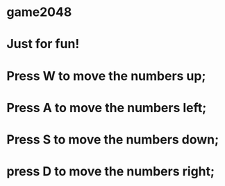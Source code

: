 game2048
========

Just for fun!
=========================
Press W to move the numbers up;
==================================
Press A to move the numbers left;
==================================
Press S to move the numbers down;
==================================
press D to move the numbers right;
==================================
